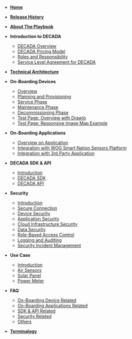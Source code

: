 <!-- docs/sidebar -->

- [**Home**](/#docs)
- [**Release History**](Release.md)
- [**About The Playbook**](aboutplaybook.md)
- **Introduction to DECADA**<!--(Overview/intro.md)-->
     * [DECADA Overview](Overview/Overview.md)
     * [DECADA Pricing Model](Overview/Pricing.md)
     * [Roles and Responsibility](Overview/Table_Role.md)
     * [Service Level Agreement for DECADA](OnBoardDevice/SLA.md)
 
 - [**Technical Architecture**](Overview/HighNet.md)

- **On-Boarding Devices**
     * [Overview](OnBoardDevice/Overview.md)
     * [Planning and Provisioning](OnBoardDevice/Onboard.md)
     * [Service Phase](OnBoardDevice/Service.md)
     * [Maintenance Phase](OnBoardDevice/Maintenance.md)
     * [Decommissioning Phase](OnBoardDevice/Decommis.md)
     * [Test Page: Overview with DrawIo](OnBoardDevice/overview2.md)
     * [Test Page: Responsive Image Map Example](Responsive.html)
     
- **On-Boarding Applications**
     * [Overview on Application](OnboardingApplication/overview.md)
     * [Integration with WOG Smart Nation Sensors Platform](OnboardingApplication/wog_snsp.md)
     * [Integration with 3rd Party Application](OnboardingApplication/3rd_party_application.md)

- **DECADA SDK & API**
     * [Introduction](SDK_API/Introduction.md)
     * [DECADA SDK](SDK_API/SDK.md)
     * [DECADA API](SDK_API/API.md)

- **Security**
     * [Introduction](Security/Introduction.md)
     * [Secure Connection](Security/Secure_Connection.md)
     * [Device Security](Security/Device_Security.md)
     * [Application Security](Security/Application_Security.md)
     * [Cloud Infrastructure Security](Security/Cloud_Infrastructure_Security.md)
     * [Data Security](Security/Data_Security.md)
     * [Role-Based Access Control](Security/Role-Based_Access_Control.md)
     * [Logging and Auditing](Security/Logging_and_Auditing.md)
     * [Security Incident Management](Security/Security_Incident_Management.md)

- **Use Case**
     * [Introduction](Use_Case/Introduction.md)
     * [Air Sensors](Use_Case/Air_Sensor.md)
     * [Solar Panel](Use_Case/Solar_Panel.md)
     * [Power Meter](Use_Case/Power_Meter.md)

- **FAQ**
     * [On-Boarding Device Related](FAQ/On_Boarding_Phase.md)
     * [On-Boarding Applications Related](FAQ/On_Boarding_Applications.md)
     * [SDK & API Related](FAQ/decada_sdk_api.md)
     * [Security Related](FAQ/Security.md)
     * [Others](FAQ/Others.md)

- [**Terminalogy**](Overview/Terminology.md)
<!--
Additional Info (not in Playbook)
- [Technical Architechture](Overview/HighNet.md)
- [DECADA ONBOARDING OLD OVERVIEW]((OnBoardDevice/Lifecycle.md))
- [High Level Key Features](Overview/Price.md)
- [Accessing Decada](Overview/AccessingEnOS.md)
- [Overview Details](Overview/Overview2.md)
- [Direct Device Connection](OnBoardDevice/Dev_DDC.md)
- [Edge Gateway](OnBoardDevice/Edge.md)
- [API Connection](OnBoardDevice/API.md) 
- [**Appendix**](OnBoardDevice/Appendix.md)       
-->
